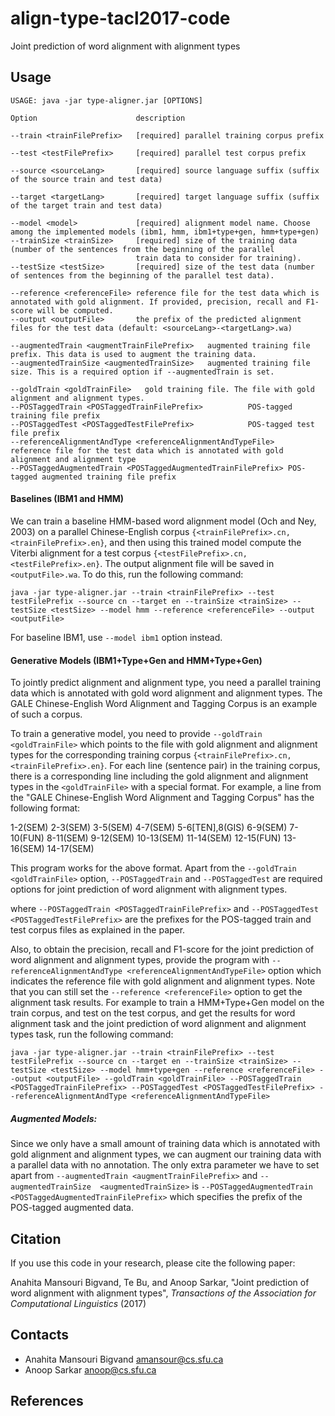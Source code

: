 # align-type-tacl2017-code
Joint prediction of word alignment with alignment types

## Usage
    USAGE: java -jar type-aligner.jar [OPTIONS]

    Option                      description
    
    --train <trainFilePrefix>   [required] parallel training corpus prefix

    --test <testFilePrefix>     [required] parallel test corpus prefix
    
    --source <sourceLang>       [required] source language suffix (suffix of the source train and test data)
    
    --target <targetLang>       [required] target language suffix (suffix of the target train and test data)
    
    --model <model>             [required] alignment model name. Choose among the implemented models (ibm1, hmm, ibm1+type+gen, hmm+type+gen)
    --trainSize <trainSize>     [required] size of the training data (number of the sentences from the beginning of the parallel
                                train data to consider for training).
    --testSize <testSize>       [required] size of the test data (number of sentences from the beginning of the parallel test data).
    
    --reference <referenceFile> reference file for the test data which is annotated with gold alignment. If provided, precision, recall and F1-score will be computed.
    --output <outputFile>       the prefix of the predicted alignment files for the test data (default: <sourceLang>-<targetLang>.wa)
    
    --augmentedTrain <augmentTrainFilePrefix>   augmented training file prefix. This data is used to augment the training data.
    --augmentedTrainSize <augmentedTrainSize>   augmented training file size. This is a required option if --augmentedTrain is set.
    
    --goldTrain <goldTrainFile>   gold training file. The file with gold alignment and alignment types.
    --POSTaggedTrain <POSTaggedTrainFilePrefix>          POS-tagged training file prefix
    --POSTaggedTest <POSTaggedTestFilePrefix>            POS-tagged test file prefix
    --referenceAlignmentAndType <referenceAlignmentAndTypeFile>   reference file for the test data which is annotated with gold alignment and alignment type
    --POSTaggedAugmentedTrain <POSTaggedAugmentedTrainFilePrefix> POS-tagged augmented training file prefix
    

#### Baselines (IBM1 and HMM)
We can train a baseline HMM-based word alignment model (Och and Ney, 2003) on a parallel Chinese-English corpus `{<trainFilePrefix>.cn, <trainFilePrefix>.en}`, and then using this trained model compute the Viterbi alignment for a test corpus `{<testFilePrefix>.cn, <testFilePrefix>.en}`. The output alignment file will be saved in `<outputFile>.wa`. To do this, run the following command:
```
java -jar type-aligner.jar --train <trainFilePrefix> --test testFilePrefix --source cn --target en --trainSize <trainSize> --testSize <testSize> --model hmm --reference <referenceFile> --output <outputFile>
```
For baseline IBM1, use `--model ibm1` option instead. 

#### Generative Models (IBM1+Type+Gen and HMM+Type+Gen)

To jointly predict alignment and alignment type, you need a parallel training data which is annotated with gold 
word alignment and alignment types. The GALE Chinese-English Word Alignment and Tagging Corpus is an example of such a corpus. 

To train a generative model, you need to provide `--goldTrain <goldTrainFile>` which points to the file with gold alignment and alignment types for the corresponding training corpus `{<trainFilePrefix>.cn, <trainFilePrefix>.en}`. 
For each line (sentence pair) in the training corpus, there is a corresponding line including the gold alignment and alignment types in the `<goldTrainFile>` with a special format. For example, a line from the "GALE Chinese-English Word Alignment and Tagging Corpus" has the following format:

1-2(SEM) 2-3(SEM) 3-5(SEM) 4-7(SEM) 5-6[TEN],8(GIS) 6-9(SEM) 7-10(FUN) 8-11(SEM) 9-12(SEM) 10-13(SEM) 11-14(SEM) 12-15(FUN) 13-16(SEM) 14-17(SEM)

This program works for the above format. Apart from the `--goldTrain <goldTrainFile>` option, `--POSTaggedTrain` and `--POSTaggedTest` are required options for joint prediction of word alignment with alignment types.

where `--POSTaggedTrain <POSTaggedTrainFilePrefix>` and `--POSTaggedTest <POSTaggedTestFilePrefix>` are the prefixes for the POS-tagged train and test corpus files as explained in the paper.

Also, to obtain the precision, recall and F1-score for the joint prediction of word alignment and alignment types, provide the program with `--referenceAlignmentAndType <referenceAlignmentAndTypeFile>` option which indicates the reference file with gold alignment and alignment types. Note that you can still set the `--reference <referenceFile>` option to get the alignment task results. For example to train a HMM+Type+Gen model on the train corpus, and test on the test corpus, and get the results for word alignment task and the joint prediction of word alignment and alignment types task, run the following command:
```
java -jar type-aligner.jar --train <trainFilePrefix> --test testFilePrefix --source cn --target en --trainSize <trainSize> --testSize <testSize> --model hmm+type+gen --reference <referenceFile> --output <outputFile> --goldTrain <goldTrainFile> --POSTaggedTrain <POSTaggedTrainFilePrefix> --POSTaggedTest <POSTaggedTestFilePrefix> --referenceAlignmentAndType <referenceAlignmentAndTypeFile>
```
##### Augmented Models:
Since we only have a small amount of training data which is annotated with gold alignment and alignment types, we can augment our training data with a parallel data with no annotation. 
The only extra parameter we have to set apart from `--augmentedTrain <augmentTrainFilePrefix>` and `--augmentedTrainSize  <augmentedTrainSize>` is `--POSTaggedAugmentedTrain <POSTaggedAugmentedTrainFilePrefix>` which
specifies the prefix of the POS-tagged augmented data.

## Citation

If you use this code in your research, please cite the following paper:

Anahita Mansouri Bigvand, Te Bu, and Anoop Sarkar, "Joint prediction of word alignment with alignment types", *Transactions of the Association for Computational Linguistics* (2017)

## Contacts
* Anahita Mansouri Bigvand <amansour@cs.sfu.ca>
* Anoop Sarkar <anoop@cs.sfu.ca>

## References


